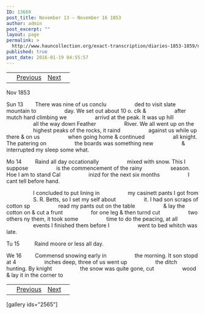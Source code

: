 ```yaml
---
ID: 13669
post_title: November 13 – November 16 1853
author: admin
post_excerpt: ""
layout: page
permalink: >
  http://www.hauncollection.org/exact-transcription/diaries-1853-1859/november-13-november-16-1853/
published: true
post_date: 2016-01-19 04:55:57
---
```

<table style="width: 100%;" align="center">
<tbody>
<tr>
<td> <a href="http://www.hauncollection.org/diaries-1853-1859/accounts-page-2/"><img class="" src="https://lh3.googleusercontent.com/-EFJpxxNiPNw/VqgtWBCZrMI/AAAAAAAAAFU/WfY4lPFWWkg/s800-Ic42/Soeb-Plain-Arrows-8-10px.png" alt="" width="10" height="10" /></a> <a href="http://www.hauncollection.org/diaries-1853-1859/novmeber-9-november-12-1853/">Previous</a></td>
<td style="text-align: right;"><a href="http://www.hauncollection.org/diaries-1853-1859/november-16-november-20-1853/">Next</a> <a href="http://www.hauncollection.org/diaries-1853-1859/january-25-february-1-1854/"><img src="https://lh3.googleusercontent.com/-67k0cYlpXHw/VqgtWKz1MXI/AAAAAAAAAFU/k9PW_Piyurk/s800-Ic42/Soeb-Plain-Arrows-5-10px.png" alt="" width="10" height="10" /></a></td>
</tr>
</tbody>
</table>
Nov 1853

Sun 13        There was nine of us conclu
<span style="margin-left: 70px;">ded to visit slate mountain to
<span style="margin-left: 70px;">day. We set out about 10 o. clk &amp;
<span style="margin-left: 70px;">after mutch hard climbing we
<span style="margin-left: 70px;">arrivd at the peak. It was up hill
<span style="margin-left: 70px;">all the way down Feather
<span style="margin-left: 70px;">River. We all went up on the
<span style="margin-left: 70px;">highest peaks of the rocks, it raind
<span style="margin-left: 70px;">against us while up there &amp; on us
<span style="margin-left: 70px;">when going home &amp; continued
<span style="margin-left: 70px;">all knight. The patering on
<span style="margin-left: 70px;">the boards was something new
<span style="margin-left: 70px;">&amp; interrupted my sleep some what.</span></span></span></span></span></span></span></span></span></span></span></span>

Mo 14         Raind all day occationally
<span style="margin-left: 70px;">mixed with snow. This I suppose
<span style="margin-left: 70px;">is the commencement of the rainy
<span style="margin-left: 70px;">season. Hoe I am to stand Cal
<span style="margin-left: 70px;">inizd for the next six months
<span style="margin-left: 70px;">I cant tell before hand.</span></span></span></span></span>

<span style="margin-left: 70px;">I concluded to put lining in
<span style="margin-left: 70px;">my casinett pants I got from
<span style="margin-left: 70px;">S. R. Betts, so I set my self about
<span style="margin-left: 70px;">it. I had son scraps of cotton sp
<span style="margin-left: 70px;">read my pants out on the table
<span style="margin-left: 70px;">&amp; lay the cotton on &amp; cut a frunt
<span style="margin-left: 70px;">for one leg &amp; then turnd cut
<span style="margin-left: 70px;">two others ny them, it took some
<span style="margin-left: 70px;">time to do the peacing, at all
<span style="margin-left: 70px;">events I finished them before I
<span style="margin-left: 70px;">went to bed whitch was late.</span></span></span></span></span></span></span></span></span></span></span>

Tu 15          Raind moore or less all day.

We 16         Commensd snowing early in
<span style="margin-left: 70px;">the morning. It son stopd at 4
<span style="margin-left: 70px;">inches deep, three of us went up
<span style="margin-left: 70px;">the ditch hunting. By knight
<span style="margin-left: 70px;">the snow was quite gone, cut
<span style="margin-left: 70px;">wood &amp; lay it in the corner to</span></span></span></span></span>
<table style="width: 100%;" align="center">
<tbody>
<tr>
<td> <a href="http://www.hauncollection.org/diaries-1853-1859/accounts-page-2/"><img class="" src="https://lh3.googleusercontent.com/-EFJpxxNiPNw/VqgtWBCZrMI/AAAAAAAAAFU/WfY4lPFWWkg/s800-Ic42/Soeb-Plain-Arrows-8-10px.png" alt="" width="10" height="10" /></a> <a href="http://www.hauncollection.org/diaries-1853-1859/novmeber-9-november-12-1853/">Previous</a></td>
<td style="text-align: right;"><a href="http://www.hauncollection.org/diaries-1853-1859/november-16-november-20-1853/">Next</a> <a href="http://www.hauncollection.org/diaries-1853-1859/january-25-february-1-1854/"><img src="https://lh3.googleusercontent.com/-67k0cYlpXHw/VqgtWKz1MXI/AAAAAAAAAFU/k9PW_Piyurk/s800-Ic42/Soeb-Plain-Arrows-5-10px.png" alt="" width="10" height="10" /></a></td>
</tr>
</tbody>
</table>
[gallery ids="2565"]